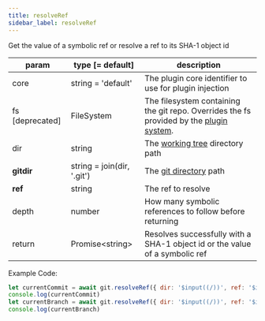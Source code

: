 ```yaml
---
title: resolveRef
sidebar_label: resolveRef
---
```


Get the value of a symbolic ref or resolve a ref to its SHA-1 object id

| param           | type [= default]           | description                                                                                               |
| --------------- | -------------------------- | --------------------------------------------------------------------------------------------------------- |
| core            | string = 'default'         | The plugin core identifier to use for plugin injection                                                    |
| fs [deprecated] | FileSystem                 | The filesystem containing the git repo. Overrides the fs provided by the [plugin system](./plugin_fs.md). |
| dir             | string                     | The [working tree](dir-vs-gitdir.md) directory path                                                       |
| **gitdir**      | string = join(dir, '.git') | The [git directory](dir-vs-gitdir.md) path                                                                |
| **ref**         | string                     | The ref to resolve                                                                                        |
| depth           | number                     | How many symbolic references to follow before returning                                                   |
| return          | Promise\<string\>          | Resolves successfully with a SHA-1 object id or the value of a symbolic ref                               |

Example Code:

```js live
let currentCommit = await git.resolveRef({ dir: '$input((/))', ref: '$input((HEAD))' })
console.log(currentCommit)
let currentBranch = await git.resolveRef({ dir: '$input((/))', ref: '$input((HEAD))', depth: $input((2)) })
console.log(currentBranch)
```
